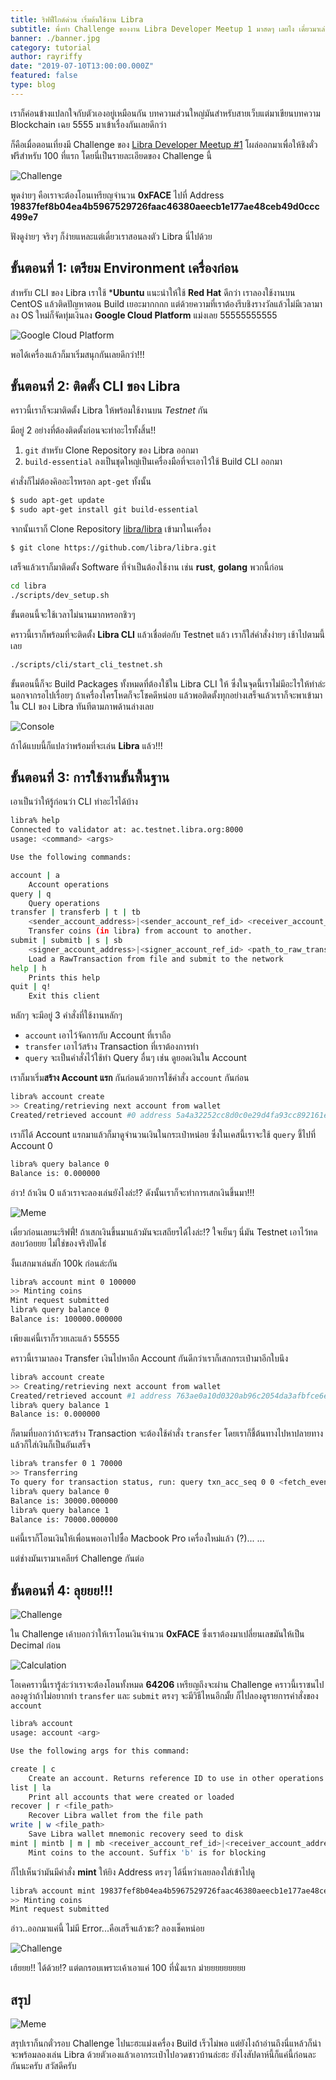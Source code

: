 ```yaml
---
title: ริฟฟี่ไกด์ด่วน เริ่มต้นใช้งาน Libra
subtitle: พึ่งทำ Challenge ของงาน Libra Developer Meetup 1 มาสดๆ เลยไง เดี๋ยวมาเล่าให้ฟังด้วยเนี่ย
banner: ./banner.jpg
category: tutorial
author: rayriffy
date: "2019-07-10T13:00:00.000Z"
featured: false
type: blog
---
```


เราก็ค่อนข้างแปลกใจกับตัวเองอยู่เหมือนกัน บทความส่วนใหญ่มันสำหรับสายเว็บแต่มาเขียนบทความ Blockchain เฉย 5555 มาเข้าเรื่องกันเลยดีกว่า

ก็คือเมื่อตอนเที่ยงมี Challenge ของ [Libra Developer Meetup #1](https://www.eventpop.me/e/6189-libra-dev) โผล่ออกมาเพื่อให้ชิงตั๋วฟรีสำหรับ 100 ที่แรก โดยนี่เป็นรายละเอียดของ Challenge นี้

![Challenge](./challenge.png)

พูดง่ายๆ คือเราจะต้องโอนเหรียญจำนวน **0xFACE** ไปที่ Address **19837fef8b04ea4b5967529726faac46380aeecb1e177ae48ceb49d0ccc499e7**

ฟังดูง่ายๆ จริงๆ ก็ง่ายแหละแต่เดี๋ยวเราสอนลงตัว Libra นี่ไปด้วย

## ขั้นตอนที่ 1: เตรียม Environment เครื่องก่อน

สำหรับ CLI ของ Libra เราใช้ ***Ubuntu** แนะนำให้ใช้ **Red Hat** ดีกว่า เราลองใช้งานบน CentOS แล้วติดปัญหาตอน Build เยอะมากกกก แต่ด้วยความที่เราต้องรีบชิงรางวัลแล้วไม่มีเวลามาลง OS ใหม่ก็จัดทุ่มเงินลง **Google Cloud Platform** แม่งเลย 55555555555

![Google Cloud Platform](./gcp.png)

พอได้เครื่องแล้วก็มาเริ่มสนุกกันเลยดีกว่า!!!

## ขั้นตอนที่ 2: ติดตั้ง CLI ของ Libra

คราวนี้เราก็จะมาติดตั้ง Libra ให้พร้อมใช้งานบน *Testnet* กัน

มีอยู่ 2 อย่างที่ต้องติดตั้งก่อนจะทำอะไรทั้งสิ้น!!

1.  `git` สำหรับ Clone Repository ของ Libra ออกมา
2.  `build-essential` ลงเป็นชุดใหญ่เป็นเครื่องมือที่จะเอาไว้ใช้ Build CLI ออกมา

คำสั่งก็ไม่ต้องคิออะไรหรอก `apt-get` ทั้งนั้น

```sh
$ sudo apt-get update
$ sudo apt-get install git build-essential
```

จากนั้นเราก็ Clone Repository [libra/libra](https://github.com/libra/libra) เข้ามาในเครื่อง

```sh
$ git clone https://github.com/libra/libra.git
```

เสร็จแล้วเราก็มาติดตั้ง Software ที่จำเป็นต้องใช้งาน เช่น **rust**, **golang** พวกนี้ก่อน

```sh
cd libra 
./scripts/dev_setup.sh
```

ขั้นตอนนี้จะใช้เวลาไม่นานมากหรอกชิวๆ

คราวนี้เราก็พร้อมที่จะติดตั้ง **Libra CLI** แล้วเชื่อต่อกับ Testnet แล้ว เราก็ใส่คำสั่งง่ายๆ เช้าไปตามนี้เลย

```sh
./scripts/cli/start_cli_testnet.sh
```

ขั้นตอนนี้ก็จะ Build Packages ทั้งหมดที่ต้องใช้ใน Libra CLI ให้ ซึ่งในจุดนี้เราไม่มีอะไรให้ทำล่ะนอกจากรอไปเรื่อยๆ ถ้าเครื่องใครโหดก็จะโชคดีหน่อย แล้วพอติดตั้งทุกอย่างเสร็จแล้วเราก็จะพาเข้ามาใน CLI ของ Libra ทันทีตามภาพด้านล่างเลย

![Console](./cli.png)

ถ้าได้แบบนี้ก็แปลว่าพร้อมที่จะเล่น **Libra** แล้ว!!!

## ขั้นตอนที่ 3: การใช้งานขั้นพื้นฐาน

เอาเป็นว่าให้รู้ก่อนว่า CLI ทำอะไรได้บ้าง

```sh
libra% help
Connected to validator at: ac.testnet.libra.org:8000
usage: <command> <args>

Use the following commands:

account | a 
	Account operations
query | q 
	Query operations
transfer | transferb | t | tb 
	<sender_account_address>|<sender_account_ref_id> <receiver_account_address>|<receiver_account_ref_id> <number_of_coins> [gas_unit_price_in_micro_libras (default=0)] [max_gas_amount_in_micro_libras (default 10000)] Suffix 'b' is for blocking. 
	Transfer coins (in libra) from account to another.
submit | submitb | s | sb 
	<signer_account_address>|<signer_account_ref_id> <path_to_raw_transaction> Suffix 'b' is for blocking. 
	Load a RawTransaction from file and submit to the network
help | h 
	Prints this help
quit | q! 
	Exit this client
```

หลักๆ จะมีอยู่ 3 คำสั่งที่ใช้งานหลักๆ

-   `account` เอาไว้จัดการกับ Account ที่เราถือ
-   `transfer` เอาไว้สร้าง Transaction ที่เราต้องการทำ
-   `query` จะเป็นคำสั่งไว้ใช้ทำ Query อื่นๆ เช่น ดูยอดเงินใน Account

เราก็มาเริ่ม**สร้าง Account แรก** กันก่อนด้วยการใช้คำสั่ง `account` กันก่อน

```sh
libra% account create
>> Creating/retrieving next account from wallet
Created/retrieved account #0 address 5a4a32252cc8d0c0e29d4fa93cc892161e00a4211b5e9cbd9a6f0c049ef27eff
```

เราก็ได้ Account แรกมาแล้วก็มาดูจำนวนเงินในกระเป๋าหน่อย ซึ่งในเคสนี้เราจะใช้ `query` ชี้ไปที่ Account 0

```sh
libra% query balance 0
Balance is: 0.000000
```

อ่าว! ถ้าเงิน 0 แล้วเราจะลองเล่นยังไงล่ะ!? ดังนั้นเราก็จะทำการเสกเงินขึ้นมา!!!

![Meme](./meme-3600.jpg)

เดี๋ยวก่อนเลยนะริฟฟี่! ถ้าเสกเงินขึ้นมาแล้วมันจะเสถียรได้ไงล่ะ!? ใจเย็นๆ นี่มัน Testnet เอาไว้ทดสอบว้อยยย ไม่ใช่ของจริงปัดโธ่

งั้นเสกมาเล่นสัก 100k ก่อนล่ะกัน

```sh
libra% account mint 0 100000
>> Minting coins
Mint request submitted
libra% query balance 0
Balance is: 100000.000000
```

เพียงแค่นี้เราก็รวยเละแล้ว 55555

คราวนี้เรามาลอง Transfer เงินไปหาอีก Account กันดีกว่าเราก็เสกกระเป๋ามาอีกใบนึง

```sh
libra% account create
>> Creating/retrieving next account from wallet
Created/retrieved account #1 address 763ae0a10d0320ab96c2054da3afbfce6ead831f743462445e8129578a6793da
libra% query balance 1
Balance is: 0.000000
```

ก็ตามที่บอกว่าถ้าจะสร้าง Transaction จะต้องใช้คำสั่ง `transfer` โดยเราก็ชี้ต้นทางไปหาปลายทาง แล้วก็ใส่เงินก็เป็นอันเสร็จ

```sh
libra% transfer 0 1 70000
>> Transferring
To query for transaction status, run: query txn_acc_seq 0 0 <fetch_events=true|false>
libra% query balance 0
Balance is: 30000.000000
libra% query balance 1
Balance is: 70000.000000
```

แค่นี้เราก็โอนเงินให้เพื่อนพอเอาไปซื้อ Macbook Pro เครื่องใหม่แล้ว (?)... ...

แต่ช่างมันเรามาเคลียร์ Challenge กันต่อ

## ขั้นตอนที่ 4: ลุยยย!!!

![Challenge](./challenge.png)

ใน Challenge เค้าบอกว่าให้เราโอนเงินจำนวน **0xFACE** ซึ่งเราต้องมาเปลี่ยนเลขมันให้เป็น Decimal ก่อน

![Calculation](./calc.jpg)

โอเคคราวนี้เรารู้ล่ะว่าเราจะต้องโอนทั้งหมด **64206** เหรียญถึงจะผ่าน Challenge คราวนี้เราซนไปลองดูว่าถ้าไม่อยากทำ `transfer` และ `submit` ตรงๆ จะมีวิธีไหนอีกมั้ย ก็ไปลองดูรายการคำสั่งของ `account`

```sh
libra% account
usage: account <arg>

Use the following args for this command:

create | c 
	Create an account. Returns reference ID to use in other operations
list | la 
	Print all accounts that were created or loaded
recover | r <file_path>
	Recover Libra wallet from the file path
write | w <file_path>
	Save Libra wallet mnemonic recovery seed to disk
mint | mintb | m | mb <receiver_account_ref_id>|<receiver_account_address> <number_of_coins>
	Mint coins to the account. Suffix 'b' is for blocking
```

ก็ไปเห็นว่ามันมีคำสั่ง **mint** ให้ยิง Address ตรงๆ ได้นี่หว่าเลยลองใส่เข้าไปดู


```sh
libra% account mint 19837fef8b04ea4b5967529726faac46380aeecb1e177ae48ceb49d0ccc499e7 64206
>> Minting coins
Mint request submitted
```

อ่าว..ออกมาแค่นี้ ไม่มี Error...คือเสร็จแล้วชะ? ลองเช็คหน่อย

![Challenge](./challenge2.png)

เฮ้ยยย!! ได้ด้วย!? แต่ตกรอบเพราะเค้าเอาแค่ 100 ที่นั่งแรก ม่ายยยยยยยยย

## สรุป

![Meme](./meme-2916.jpg)

สรุปเราก็นกตั๋วรอบ Challenge ไปนะฮะแม่งเครื่อง Build เร็วไม่พอ แต่ยังไงถ้าอ่านถึงนี่แหล้วก็น่าจะพร้อมลองเล่น Libra ด้วยตัวเองแล้วเอากระเป๋าไปอวดชาวบ้านล่ะฮะ ยังไงสัปดาห์นี้ก็แค่นี้ก่อนละกันนะครับ สวัสดีครับ
